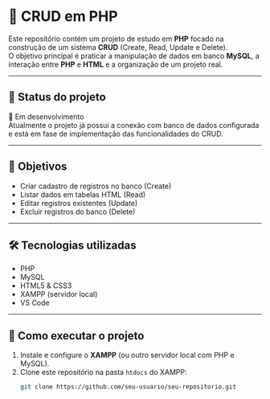 # 📌 CRUD em PHP

Este repositório contém um projeto de estudo em **PHP** focado na construção de um sistema **CRUD** (Create, Read, Update e Delete).  
O objetivo principal é praticar a manipulação de dados em banco **MySQL**, a interação entre **PHP** e **HTML** e a organização de um projeto real.

---

## 🚧 Status do projeto
🔨 Em desenvolvimento  
Atualmente o projeto já possui a conexão com banco de dados configurada e está em fase de implementação das funcionalidades do CRUD.  

---

## 🎯 Objetivos
- Criar cadastro de registros no banco (Create)  
- Listar dados em tabelas HTML (Read)  
- Editar registros existentes (Update)  
- Excluir registros do banco (Delete)  

---

## 🛠 Tecnologias utilizadas
- PHP  
- MySQL  
- HTML5 & CSS3  
- XAMPP (servidor local)  
- VS Code  

---

## 📖 Como executar o projeto
1. Instale e configure o **XAMPP** (ou outro servidor local com PHP e MySQL).  
2. Clone este repositório na pasta `htdocs` do XAMPP:
   ```bash
   git clone https://github.com/seu-usuario/seu-repositorio.git
